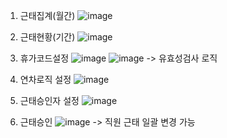 1. 근태집계(월간)
   ![image](https://github.com/user-attachments/assets/3b2b4d34-f472-448d-8f1b-7dd89649217d)
   
2. 근태현황(기간)
   ![image](https://github.com/user-attachments/assets/1224fe0a-1e12-4814-815d-01f3998eef56)

3. 휴가코드설정
   ![image](https://github.com/user-attachments/assets/aa439ca8-daf6-485f-b478-4a0c181c9640)
   ![image](https://github.com/user-attachments/assets/16344c26-d837-46cd-b4dc-2c2a3ea84725)
   -> 유효성검사 로직

4. 연차로직 설정
   ![image](https://github.com/user-attachments/assets/fa429252-565f-41f0-bb60-5ef22b52ab25)

5. 근태승인자 설정
   ![image](https://github.com/user-attachments/assets/10fc72c5-5c43-45de-a135-e2f136254d27)

6. 근태승인
   ![image](https://github.com/user-attachments/assets/29d9a0cd-9ae9-42c1-b6aa-85d93fb1a330)
  -> 직원 근태 일괄 변경 가능
